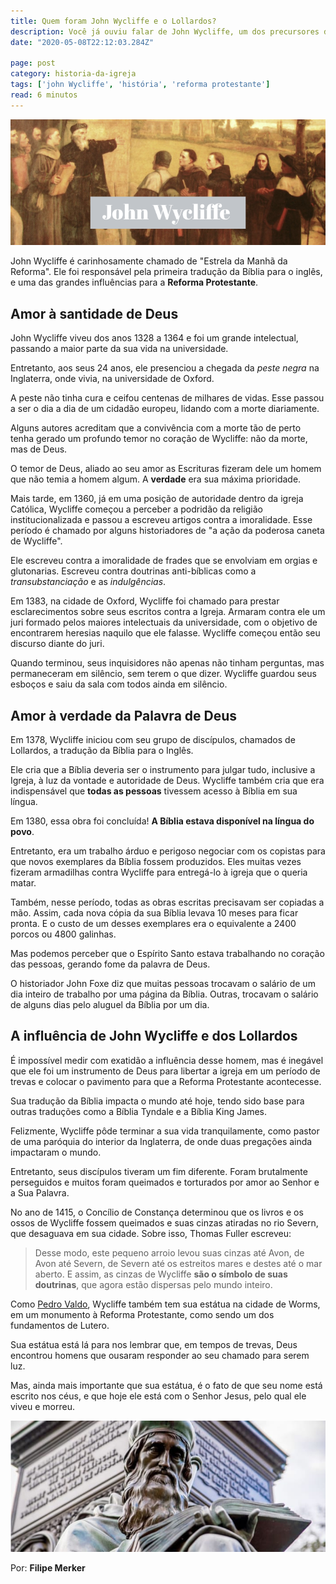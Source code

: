 ```yaml
---
title: Quem foram John Wycliffe e o Lollardos?
description: Você já ouviu falar de John Wycliffe, um dos precursores da Reforma Protestante? Clique e conheça sua história.
date: "2020-05-08T22:12:03.284Z"

page: post
category: historia-da-igreja
tags: ['john Wycliffe', 'história', 'reforma protestante']
read: 6 minutos
---
```


![Pintura de John Wycliffe pregando](./john-wycliffe.png)

John Wycliffe é carinhosamente chamado de "Estrela da Manhã da Reforma". Ele foi responsável pela primeira tradução da Bíblia para o inglês, e uma das grandes influências para a **Reforma Protestante**.

## Amor à santidade de Deus

John Wycliffe viveu dos anos 1328 a 1364 e foi um grande intelectual, passando a maior parte da sua vida na universidade.

Entretanto, aos seus 24 anos, ele presenciou a chegada da *peste negra* na Inglaterra, onde vivia, na universidade de Oxford.

A peste não tinha cura e ceifou centenas de milhares de vidas. Esse passou a ser o dia a dia de um cidadão europeu, lidando com a morte diariamente.

Alguns autores acreditam que a convivência com a morte tão de perto tenha gerado um profundo temor no coração de Wycliffe: não da morte, mas de Deus.

O temor de Deus, aliado ao seu amor as Escrituras fizeram dele um homem que não temia a homem algum. A **verdade** era sua máxima prioridade.

Mais tarde, em 1360, já em uma posição de autoridade dentro da igreja Católica, Wycliffe começou a perceber a podridão da religião institucionalizada e passou a escreveu artigos contra a imoralidade. Esse período é chamado por alguns historiadores de "a ação da poderosa caneta de Wycliffe".

Ele escreveu contra a imoralidade de frades que se envolviam em orgias e glutonarias. Escreveu contra doutrinas anti-bíblicas como a *transubstanciação* e as *indulgências*.

Em 1383, na cidade de Oxford, Wycliffe foi chamado para prestar esclarecimentos sobre seus escritos contra a Igreja. Armaram contra ele um juri formado pelos maiores intelectuais da universidade, com o objetivo de encontrarem heresias naquilo que ele falasse. Wycliffe começou então seu discurso diante do juri.

Quando terminou, seus inquisidores não apenas não tinham perguntas, mas permaneceram em silêncio, sem terem o que dizer. Wycliffe guardou seus esboços e saiu da sala com todos ainda em silêncio.

## Amor à verdade da Palavra de Deus

Em 1378, Wycliffe iniciou com seu grupo de discípulos, chamados de Lollardos, a tradução da Bíblia para o Inglês.

Ele cria que a Bíblia deveria ser o instrumento para julgar tudo, inclusive a Igreja, à luz da vontade e autoridade de Deus. Wycliffe também cria que era indispensável que **todas as pessoas** tivessem acesso à Bíblia em sua língua.

Em 1380, essa obra foi concluída! **A Bíblia estava disponível na língua do povo**.

Entretanto, era um trabalho árduo e perigoso negociar com os copistas para que novos exemplares da Bíblia fossem produzidos. Eles muitas vezes fizeram armadilhas contra Wycliffe para entregá-lo à igreja que o queria matar.

Também, nesse período, todas as obras escritas precisavam ser copiadas a mão. Assim, cada nova cópia da sua Bíblia levava 10 meses para ficar pronta. E o custo de um desses exemplares era o equivalente a 2400 porcos ou 4800 galinhas.

Mas podemos perceber que o Espírito Santo estava trabalhando no coração das pessoas, gerando fome da palavra de Deus.

O historiador John Foxe diz que muitas pessoas trocavam o salário de um dia inteiro de trabalho por uma página da Bíblia. Outras, trocavam o salário de alguns dias pelo aluguel da Bíblia por um dia.

## A influência de John Wycliffe e dos Lollardos

É impossível medir com exatidão a influência desse homem, mas é inegável que ele foi um instrumento de Deus para libertar a igreja em um período de trevas e colocar o pavimento para que a Reforma Protestante acontecesse. 

Sua tradução da Bíblia impacta o mundo até hoje, tendo sido base para outras traduções como a Bíblia Tyndale e a Bíblia King James.

Felizmente, Wycliffe pôde terminar a sua vida tranquilamente, como pastor de uma paróquia do interior da Inglaterra, de onde duas pregações ainda impactaram o mundo.

Entretanto, seus discípulos tiveram um fim diferente. Foram brutalmente perseguidos e muitos foram queimados e torturados por amor ao Senhor e a Sua Palavra.

No ano de 1415, o Concílio de Constança determinou que os livros e os ossos de Wycliffe fossem queimados e suas cinzas atiradas no rio Severn, que desaguava em sua cidade. Sobre isso, Thomas Fuller escreveu:

> Desse modo, este pequeno arroio levou suas cinzas até Avon, de Avon até Severn, de Severn até os estreitos mares e destes até o mar aberto. E assim, as cinzas de Wycliffe **são o símbolo de suas doutrinas**, que agora estão dispersas pelo mundo inteiro.

Como [Pedro Valdo](/historia-da-igreja/quem-foram-pedro-valdo-e-os-valdenses/), Wycliffe também tem sua estátua na cidade de Worms, em um monumento à Reforma Protestante, como sendo um dos fundamentos de Lutero.

Sua estátua está lá para nos lembrar que, em tempos de trevas, Deus encontrou homens que ousaram responder ao seu chamado para serem luz.

Mas, ainda mais importante que sua estátua, é o fato de que seu nome está escrito nos céus, e que hoje ele está com o Senhor Jesus, pelo qual ele viveu e morreu.

![Estátua de John Wycliffe](./john-wycliffe-estatua.jpg)

Por: **Filipe Merker**

